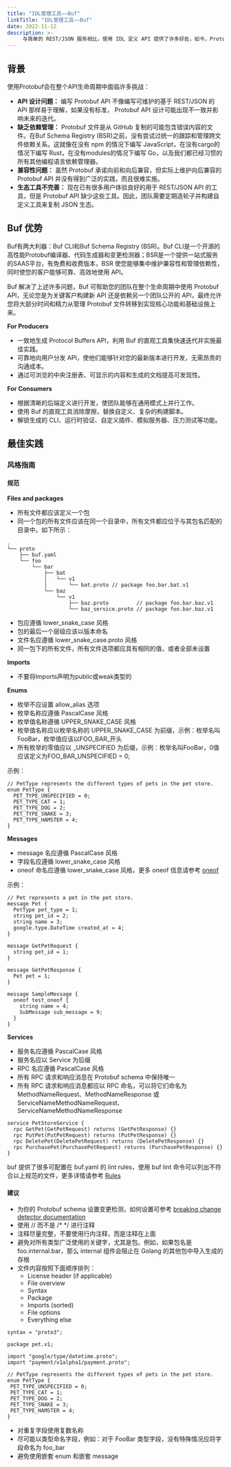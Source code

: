```yaml
---
title: "IDL管理工具——Buf"
linkTitle: "IDL管理工具——Buf"
date: 2022-11-12
description: >-
     与简单的 REST/JSON 服务相比，使用 IDL 定义 API 提供了许多好处，如今，Protobuf 是业内最稳定、被广泛采用的 IDL。但就目前情况而言，使用 Protobuf 比使用 JSON 作为数据传输格式要困难得多。
---
```


## 背景
使用Protobuf会在整个API生命周期中面临许多挑战：
* **API 设计问题：** 编写 Protobuf API 不像编写可维护的基于 REST/JSON 的 API 那样易于理解，如果没有标准， Protobuf API 设计可能出现不一致并影响未来的迭代。
* **缺乏依赖管理：** Protobuf 文件是从 GitHub 复制的可能包含错误内容的文件。在Buf Schema Registry (BSR)之前，没有尝试过统一的跟踪和管理跨文件依赖关系。这就像在没有 npm 的情况下编写 JavaScript，在没有cargo的情况下编写 Rust，在没有modules的情况下编写 Go，以及我们都已经习惯的所有其他编程语言依赖管理器。
* **兼容性问题：** 虽然 Protobuf 承诺向前和向后兼容，但实际上维护向后兼容的 Protobuf API 并没有得到广泛的实践，而且很难实施。
* **生态工具不完善：** 现在已有很多用户体验良好的用于 REST/JSON API 的工具，但是 Protobuf API 缺少这些工具。因此，团队需要定期造轮子并构建自定义工具来复制 JSON 生态。

## Buf 优势
Buf有两大利器：Buf CLI和Buf Schema Registry (BSR)。Buf CLI是一个开源的高性能Protobuf编译器、代码生成器和变更检测器；BSR是一个提供一站式服务的SAAS平台，有免费和收费版本，BSR 使您能够集中维护兼容性和管理依赖性，同时使您的客户能够可靠、高效地使用 API。

Buf 解决了上述许多问题，Buf 可帮助您的团队在整个生命周期中使用 Protobuf API，无论您是为关键客户构建新 API 还是依赖另一个团队公开的 API，最终允许您将大部分时间和精力从管理 Protobuf 文件转移到实现核心功能和基础设施上来。

**For Producers**

* 一致地生成 Protocol Buffers API，利用 Buf 的直观工具集快速迭代并实施最佳实践。
* 可靠地向用户分发 API，使他们能够针对您的最新版本进行开发，无需昂贵的沟通成本。
* 通过可浏览的中央注册表、可显示的内容和生成的文档提高可发现性。

**For Consumers**

* 根据清晰的后端定义进行开发，使团队能够在通用模式上并行工作。
* 使用 Buf 的直观工具消除摩擦，替换自定义、复杂的构建脚本。
* 解锁生成的 CLI、运行时验证、自定义插件、模拟服务器、压力测试等功能。

## 最佳实践
### 风格指南
#### 规范
**Files and packages**
* 所有文件都应该定义一个包
* 同一个包的所有文件应该在同一个目录中，所有文件都应位于与其包名匹配的目录中。如下所示：
```
.
└── proto
    ├── buf.yaml
    └── foo
        └── bar
            ├── bat
            │   └── v1
            │       └── bat.proto // package foo.bar.bat.v1
            └── baz
                └── v1
                    ├── baz.proto         // package foo.bar.baz.v1
                    └── baz_service.proto // package foo.bar.baz.v1
```
* 包应遵循 lower_snake_case 风格
* 包的最后一个层级应该以版本命名
* 文件名应遵循 lower_snake_case.proto 风格
* 同一包下的所有文件，所有文件选项都应具有相同的值，或者全部未设置

**Imports**
* 不要将Imports声明为public或weak类型的

**Enums**
* 枚举不应设置 allow_alias 选项
* 枚举名称应遵循 PascalCase 风格
* 枚举值名称遵循 UPPER_SNAKE_CASE 风格
* 枚举值名称应以枚举名称的 UPPER_SNAKE_CASE 为前缀，示例：枚举名叫FooBar，枚举值应该以FOO_BAR_开头
* 所有枚举的零值应以 \_UNSPECIFIED 为后缀，示例：枚举名叫FooBar，0值应该定义为FOO_BAR_UNSPECIFIED = 0;

示例：
```
// PetType represents the different types of pets in the pet store.
enum PetType {
  PET_TYPE_UNSPECIFIED = 0;
  PET_TYPE_CAT = 1;
  PET_TYPE_DOG = 2;
  PET_TYPE_SNAKE = 3;
  PET_TYPE_HAMSTER = 4;
}
```

**Messages**
* message 名应遵循 PascalCase 风格
* 字段名应遵循 lower_snake_case 风格
* oneof 命名应遵循 lower_snake_case 风格，更多 oneof 信息请参考 [oneof](https://developers.google.com/protocol-buffers/docs/proto3#oneof)

示例：
```
// Pet represents a pet in the pet store.
message Pet {
  PetType pet_type = 1;
  string pet_id = 2;
  string name = 3;
  google.type.DateTime created_at = 4;
}

message GetPetRequest {
  string pet_id = 1;
}

message GetPetResponse {
  Pet pet = 1;
}

message SampleMessage {
  oneof test_oneof {
    string name = 4;
    SubMessage sub_message = 9;
  }
}
```

**Services**
* 服务名应遵循 PascalCase 风格
* 服务名应以 Service 为后缀
* RPC 名应遵循 PascalCase 风格
* 所有 RPC 请求和响应消息在 Protobuf schema 中保持唯一
* 所有 RPC 请求和响应消息都应以 RPC 命名，可以将它们命名为 MethodNameRequest、MethodNameResponse 或 ServiceNameMethodNameRequest、ServiceNameMethodNameResponse

```
service PetStoreService {
  rpc GetPet(GetPetRequest) returns (GetPetResponse) {}
  rpc PutPet(PutPetRequest) returns (PutPetResponse) {}
  rpc DeletePet(DeletePetRequest) returns (DeletePetResponse) {}
  rpc PurchasePet(PurchasePetRequest) returns (PurchasePetResponse) {}
}
```

buf 提供了很多可配置在 buf.yaml 的 lint rules，使用 buf lint 命令可以列出不符合以上规范的文件，更多详情请参考 [Rules](https://docs.buf.build/lint/rules)

#### 建议
* 为你的 Protobuf schema 设置变更检测，如何设置可参考 [breaking change detector documentation](https://docs.buf.build/breaking/overview)
* 使用 // 而不是 /\* \*/ 进行注释
* 注释尽量完整，不要使用行内注释，而是注释在上面
* 避免对所有类型广泛使用的关键字，尤其是包。例如，如果包名是 foo.internal.bar，那么 internal 组件会阻止在 Golang 的其他包中导入生成的存根
* 文件内容按照下面顺序排列：
     * License header (if applicable)
     * File overview
     * Syntax
     * Package
     * Imports (sorted)
     * File options
     * Everything else
 ```
 syntax = "proto3";

package pet.v1;

import "google/type/datetime.proto";
import "payment/v1alpha1/payment.proto";

// PetType represents the different types of pets in the pet store.
enum PetType {
  PET_TYPE_UNSPECIFIED = 0;
  PET_TYPE_CAT = 1;
  PET_TYPE_DOG = 2;
  PET_TYPE_SNAKE = 3;
  PET_TYPE_HAMSTER = 4;
}
 ```
 
 * 对重复字段使用复数名称
 * 尽可能以类型命名字段，例如：对于 FooBar 类型字段，没有特殊情况应将字段命名为 foo_bar 
 * 避免使用嵌套 enum 和嵌套 message
